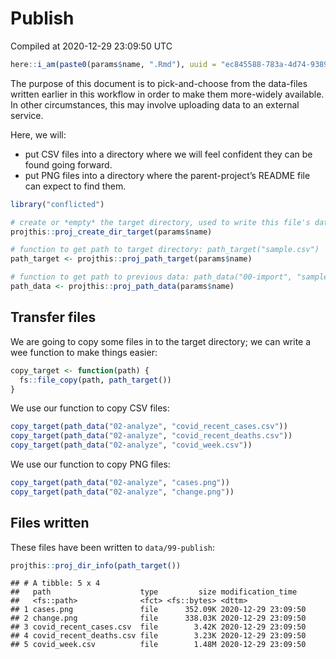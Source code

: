 Publish
================
Compiled at 2020-12-29 23:09:50 UTC

``` r
here::i_am(paste0(params$name, ".Rmd"), uuid = "ec845588-783a-4d74-9389-81c54875c3c3")
```

The purpose of this document is to pick-and-choose from the data-files
written earlier in this workflow in order to make them more-widely
available. In other circumstances, this may involve uploading data to an
external service.

Here, we will:

-   put CSV files into a directory where we will feel confident they can
    be found going forward.
-   put PNG files into a directory where the parent-project’s README
    file can expect to find them.

``` r
library("conflicted")
```

``` r
# create or *empty* the target directory, used to write this file's data: 
projthis::proj_create_dir_target(params$name)

# function to get path to target directory: path_target("sample.csv")
path_target <- projthis::proj_path_target(params$name)

# function to get path to previous data: path_data("00-import", "sample.csv")
path_data <- projthis::proj_path_data(params$name)
```

## Transfer files

We are going to copy some files in to the target directory; we can write
a wee function to make things easier:

``` r
copy_target <- function(path) {
  fs::file_copy(path, path_target())
}
```

We use our function to copy CSV files:

``` r
copy_target(path_data("02-analyze", "covid_recent_cases.csv"))
copy_target(path_data("02-analyze", "covid_recent_deaths.csv"))
copy_target(path_data("02-analyze", "covid_week.csv"))
```

We use our function to copy PNG files:

``` r
copy_target(path_data("02-analyze", "cases.png"))
copy_target(path_data("02-analyze", "change.png"))
```

## Files written

These files have been written to `data/99-publish`:

``` r
projthis::proj_dir_info(path_target())
```

    ## # A tibble: 5 x 4
    ##   path                    type         size modification_time  
    ##   <fs::path>              <fct> <fs::bytes> <dttm>             
    ## 1 cases.png               file      352.09K 2020-12-29 23:09:50
    ## 2 change.png              file      338.03K 2020-12-29 23:09:50
    ## 3 covid_recent_cases.csv  file        3.42K 2020-12-29 23:09:50
    ## 4 covid_recent_deaths.csv file        3.23K 2020-12-29 23:09:50
    ## 5 covid_week.csv          file        1.48M 2020-12-29 23:09:50

